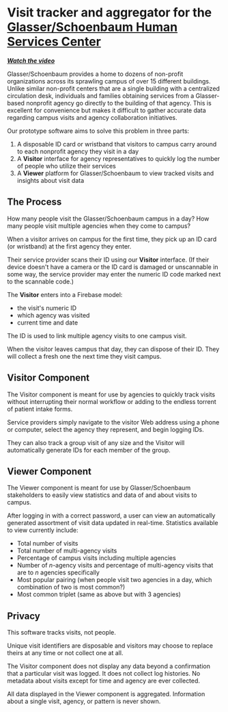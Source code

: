 # Visit tracker and aggregator for the [Glasser/Schoenbaum Human Services Center](https://gs-humanservices.org/)

***[Watch the video](https://spark.adobe.com/video/OFfjgveC9u6eK)***

Glasser/Schoenbaum provides a home to dozens of non-profit organizations across its sprawling campus of over 15 different buildings. Unlike similar non-profit centers that are a single building with a centralized circulation desk, individuals and families obtaining services from a Glasser-based nonprofit agency go directly to the building of that agency. This is excellent for convenience but makes it difficult to gather accurate data regarding campus visits and agency collaboration initiatives.

Our prototype software aims to solve this problem in three parts:

1. A disposable ID card or wristband that visitors to campus carry around to each nonprofit agency they visit in a day
1. A **Visitor** interface for agency representatives to quickly log the number of people who utilize their services
1. A **Viewer** platform for Glasser/Schoenbaum to view tracked visits and insights about visit data

## The Process
How many people visit the Glasser/Schoenbaum campus in a day? How many people visit multiple agencies when they come to campus?

When a visitor arrives on campus for the first time, they pick up an ID card (or wristband) at the first agency they enter.

Their service provider scans their ID using our **Visitor** interface. (If their device doesn't have a camera or the ID card is damaged or unscannable in some way, the service provider may enter the numeric ID code marked next to the scannable code.)

The **Visitor** enters into a Firebase model:
* the visit's numeric ID
* which agency was visited
* current time and date

The ID is used to link multiple agency visits to one campus visit.

When the visitor leaves campus that day, they can dispose of their ID. They will collect a fresh one the next time they visit campus.

## Visitor Component
The Visitor component is meant for use by agencies to quickly track visits without interrupting their normal workflow or adding to the endless torrent of patient intake forms. 

Service providers simply navigate to the visitor Web address using a phone or computer, select the agency they represent, and begin logging IDs.

They can also track a group visit of any size and the Visitor will automatically generate IDs for each member of the group.

## Viewer Component
The Viewer component is meant for use by Glasser/Schoenbaum stakeholders to easily view statistics and data of and about visits to campus.

After logging in with a correct password, a user can view an automatically generated assortment of visit data updated in real-time. Statistics available to view currently include:
* Total number of visits
* Total number of multi-agency visits
* Percentage of campus visits including multiple agencies
* Number of *n*-agency visits and percentage of multi-agency visits that are to *n* agencies specifically
* Most popular pairing (when people visit two agencies in a day, which combination of two is most common?)
* Most common triplet (same as above but with 3 agencies)

## Privacy
This software tracks visits, not people.

Unique visit identifiers are disposable and visitors may choose to replace theirs at any time or not collect one at all.

The Visitor component does not display any data beyond a confirmation that a particular visit was logged. It does not collect log histories. No metadata about visits except for time and agency are ever collected.

All data displayed in the Viewer component is aggregated. Information about a single visit, agency, or pattern is never shown.
